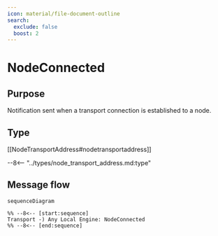 ```yaml
---
icon: material/file-document-outline
search:
  exclude: false
  boost: 2
---
```


<div class="message" markdown>

# NodeConnected

## Purpose

<!-- --8<-- [start:purpose] -->
Notification sent when a transport connection is established to a node.
<!-- --8<-- [end:purpose] -->

## Type

<!-- --8<-- [start:type] -->
[[NodeTransportAddress#nodetransportaddress]]

--8<-- "../types/node_transport_address.md:type"
<!-- --8<-- [end:type] -->

## Message flow

<!-- --8<-- [start:messages] -->
```mermaid
sequenceDiagram

%% --8<-- [start:sequence]
Transport -) Any Local Engine: NodeConnected
%% --8<-- [end:sequence]
```
<!-- --8<-- [end:messages] -->

</div>

